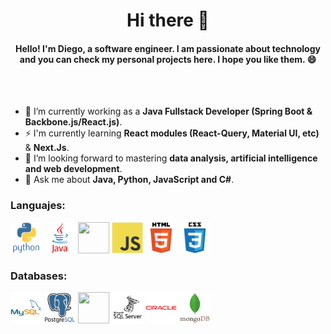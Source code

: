 <h1 align="center">
Hi there 👋 
</h1>

<h4 align="center">
Hello! I'm Diego, a software engineer. I am passionate about technology and you can check my personal projects here. I hope you like them. 😄 
</h4>
<br><br>

- 🔭 I’m currently working as a **Java Fullstack Developer (Spring Boot & Backbone.js/React.js)**.
- ⚡ I'm currently learning **React modules (React-Query, Material UI, etc)** & **Next.Js**.
- 🌱 I’m looking forward to mastering **data analysis, artificial intelligence and web development**.
- 💬 Ask me about **Java, Python, JavaScript and C#**.
<!--
- 📫 How to reach me: ...
- 😄 Pronouns: ...
- ⚡ Fun fact: ...
-->

<h3>Languajes:</h3>
<p align="left">
<img src="https://raw.githubusercontent.com/devicons/devicon/9f4f5cdb393299a81125eb5127929ea7bfe42889/icons/python/python-original-wordmark.svg" width="50" height="50"/>
<img src="https://raw.githubusercontent.com/devicons/devicon/9f4f5cdb393299a81125eb5127929ea7bfe42889/icons/java/java-original-wordmark.svg" width="50" height="50"/>
<img src="https://raw.githubusercontent.com/abranhe/programming-languages-logos/master/src/csharp/csharp_128x128.png" width="50" height="50"/>
<img src="https://raw.githubusercontent.com/devicons/devicon/9f4f5cdb393299a81125eb5127929ea7bfe42889/icons/javascript/javascript-original.svg" width="50" height="50"/>
<img src="https://raw.githubusercontent.com/devicons/devicon/9f4f5cdb393299a81125eb5127929ea7bfe42889/icons/html5/html5-original-wordmark.svg" width="50" height="50"/>
<img src="https://raw.githubusercontent.com/devicons/devicon/9f4f5cdb393299a81125eb5127929ea7bfe42889/icons/css3/css3-original-wordmark.svg" width="50" height="50"/>
</p>

<h3>Databases:</h3>
<p>
<img src="https://raw.githubusercontent.com/devicons/devicon/master/icons/mysql/mysql-original-wordmark.svg" width="50" height="50"/>
<img src="https://raw.githubusercontent.com/devicons/devicon/9f4f5cdb393299a81125eb5127929ea7bfe42889/icons/postgresql/postgresql-original-wordmark.svg" width="50" height="50"/>
<img src="https://upload.wikimedia.org/wikipedia/commons/thumb/8/8e/Firebird_logo.svg/2048px-Firebird_logo.svg.png" width="50" height="50"/>
<img src="https://raw.githubusercontent.com/devicons/devicon/9f4f5cdb393299a81125eb5127929ea7bfe42889/icons/microsoftsqlserver/microsoftsqlserver-plain-wordmark.svg" width="50" height="50"/>
<img src="https://raw.githubusercontent.com/devicons/devicon/9f4f5cdb393299a81125eb5127929ea7bfe42889/icons/oracle/oracle-original.svg" width="50" height="50"/>
<img src="https://raw.githubusercontent.com/devicons/devicon/master/icons/mongodb/mongodb-original-wordmark.svg" width="50" height="50"/>
</p>
